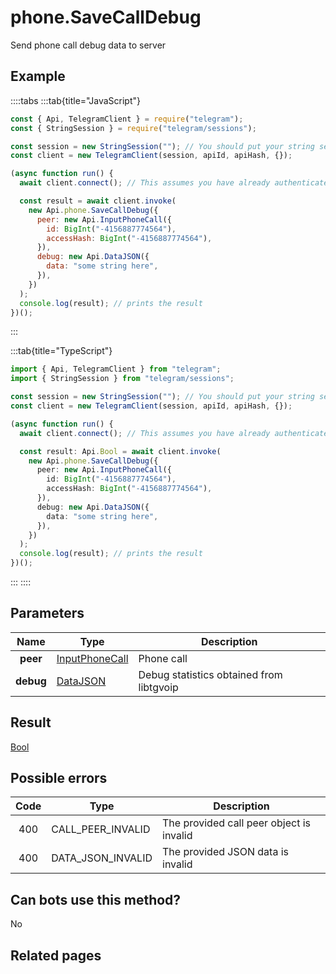 # phone.SaveCallDebug

Send phone call debug data to server

## Example

::::tabs
:::tab{title="JavaScript"}

```js
const { Api, TelegramClient } = require("telegram");
const { StringSession } = require("telegram/sessions");

const session = new StringSession(""); // You should put your string session here
const client = new TelegramClient(session, apiId, apiHash, {});

(async function run() {
  await client.connect(); // This assumes you have already authenticated with .start()

  const result = await client.invoke(
    new Api.phone.SaveCallDebug({
      peer: new Api.InputPhoneCall({
        id: BigInt("-4156887774564"),
        accessHash: BigInt("-4156887774564"),
      }),
      debug: new Api.DataJSON({
        data: "some string here",
      }),
    })
  );
  console.log(result); // prints the result
})();
```

:::

:::tab{title="TypeScript"}

```ts
import { Api, TelegramClient } from "telegram";
import { StringSession } from "telegram/sessions";

const session = new StringSession(""); // You should put your string session here
const client = new TelegramClient(session, apiId, apiHash, {});

(async function run() {
  await client.connect(); // This assumes you have already authenticated with .start()

  const result: Api.Bool = await client.invoke(
    new Api.phone.SaveCallDebug({
      peer: new Api.InputPhoneCall({
        id: BigInt("-4156887774564"),
        accessHash: BigInt("-4156887774564"),
      }),
      debug: new Api.DataJSON({
        data: "some string here",
      }),
    })
  );
  console.log(result); // prints the result
})();
```

:::
::::

## Parameters

|   Name    | Type                                                            | Description                              |
| :-------: | --------------------------------------------------------------- | ---------------------------------------- |
| **peer**  | [InputPhoneCall](https://core.telegram.org/type/InputPhoneCall) | Phone call                               |
| **debug** | [DataJSON](https://core.telegram.org/type/DataJSON)             | Debug statistics obtained from libtgvoip |

## Result

[Bool](https://core.telegram.org/type/Bool)

## Possible errors

| Code | Type              | Description                              |
| :--: | ----------------- | ---------------------------------------- |
| 400  | CALL_PEER_INVALID | The provided call peer object is invalid |
| 400  | DATA_JSON_INVALID | The provided JSON data is invalid        |

## Can bots use this method?

No

## Related pages
